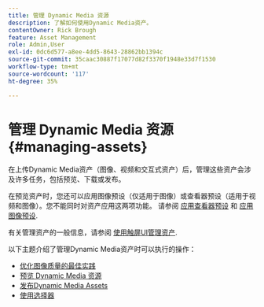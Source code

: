 ```yaml
---
title: 管理 Dynamic Media 资源
description: 了解如何使用Dynamic Media资产。
contentOwner: Rick Brough
feature: Asset Management
role: Admin,User
exl-id: 0dc6d577-a8ee-4dd5-8643-28862bb1394c
source-git-commit: 35caac30887f17077d82f3370f1948e33d7f1530
workflow-type: tm+mt
source-wordcount: '117'
ht-degree: 35%

---
```


# 管理 Dynamic Media 资源 {#managing-assets}

在上传Dynamic Media资产（图像、视频和交互式资产）后，管理这些资产会涉及许多任务，包括预览、下载或发布。

在预览资产时，您还可以应用图像预设（仅适用于图像）或查看器预设（适用于视频和图像）。您不能同时对资产应用这两项功能。 请参阅 [应用查看器预设](viewer-presets.md) 和 [应用图像预设](image-presets.md).

有关管理资产的一般信息，请参阅 [使用触屏UI管理资产](/help/assets/manage-digital-assets.md).

以下主题介绍了管理Dynamic Media资产时可以执行的操作：

* [优化图像质量的最佳实践](best-practices-for-optimizing-the-quality-of-your-images.md)
* [预览 Dynamic Media 资源](previewing-assets.md)
* [发布Dynamic Media Assets](publishing-dynamicmedia-assets.md)
* [使用选择器](working-with-selectors.md)
